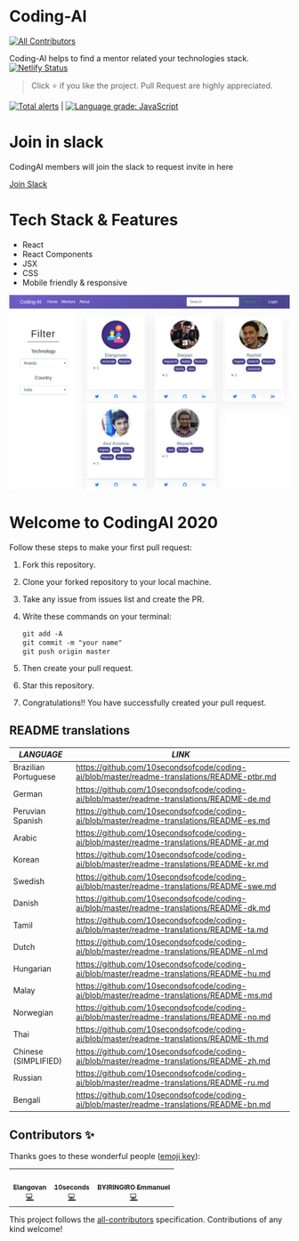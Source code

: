 # Coding-AI 
<!-- ALL-CONTRIBUTORS-BADGE:START - Do not remove or modify this section -->
[![All Contributors](https://img.shields.io/badge/all_contributors-3-orange.svg?style=flat-square)](#contributors-)
<!-- ALL-CONTRIBUTORS-BADGE:END -->
Coding-AI helps to find a mentor related your technologies stack. &nbsp; [![Netlify Status](https://api.netlify.com/api/v1/badges/1355ea63-470d-4f37-987e-af334ab16432/deploy-status)](https://app.netlify.com/sites/mentors/deploys)


> Click :star: if you like the project. Pull Request are highly appreciated.

[![Total alerts](https://img.shields.io/lgtm/alerts/g/10secondsofcode/coding-ai.svg?logo=lgtm&logoWidth=18)](https://lgtm.com/projects/g/10secondsofcode/coding-ai/alerts/) | [![Language grade: JavaScript](https://img.shields.io/lgtm/grade/javascript/g/10secondsofcode/coding-ai.svg?logo=lgtm&logoWidth=18)](https://lgtm.com/projects/g/10secondsofcode/coding-ai/context:javascript)


# Join in slack

CodingAI members will join the slack to request invite in here

[Join Slack](https://join.slack.com/t/10secondsofcode/shared_invite/enQtODMzMzEwMjQ0MTQ2LWFhMmVkYzZjNmIyMzAwNmM1MDFlNjY5OTYwMzllNWRmOGUyYzFiZDllMDRlZTZlYjkwMjA2MzNlYzEwMTYyM2I)

# Tech Stack & Features

 * React
 * React Components
 * JSX
 * CSS
 * Mobile friendly & responsive
 
![10secondsofcode - CodingAI](https://raw.githubusercontent.com/10secondsofcode/coding-ai/master/Coding-Ai.png)

# Welcome to CodingAI 2020
Follow these steps to make your first pull request:

1. Fork this repository.

2. Clone your forked repository to your local machine.

3. Take any issue from issues list and create the PR.

4. Write these commands on your terminal:
    ```
    git add -A
    git commit -m "your name"
    git push origin master
    ```
5. Then create your pull request.

6. Star this repository.

7. Congratulations!! You have successfully created your pull request.


## README translations

| *LANGUAGE*           | *LINK*                                                                                      |
|----------------------|---------------------------------------------------------------------------------------------|
| Brazilian Portuguese | https://github.com/10secondsofcode/coding-ai/blob/master/readme-translations/README-ptbr.md |
| German               | https://github.com/10secondsofcode/coding-ai/blob/master/readme-translations/README-de.md   |
| Peruvian Spanish     | https://github.com/10secondsofcode/coding-ai/blob/master/readme-translations/README-es.md   |
| Arabic               | https://github.com/10secondsofcode/coding-ai/blob/master/readme-translations/README-ar.md   |
| Korean               | https://github.com/10secondsofcode/coding-ai/blob/master/readme-translations/README-kr.md   |
| Swedish              | https://github.com/10secondsofcode/coding-ai/blob/master/readme-translations/README-swe.md  |
| Danish               | https://github.com/10secondsofcode/coding-ai/blob/master/readme-translations/README-dk.md   |
| Tamil                | https://github.com/10secondsofcode/coding-ai/blob/master/readme-translations/README-ta.md   |
| Dutch                | https://github.com/10secondsofcode/coding-ai/blob/master/readme-translations/README-nl.md   |
| Hungarian            | https://github.com/10secondsofcode/coding-ai/blob/master/readme-translations/README-hu.md   |
| Malay                | https://github.com/10secondsofcode/coding-ai/blob/master/readme-translations/README-ms.md   |
| Norwegian            | https://github.com/10secondsofcode/coding-ai/blob/master/readme-translations/README-no.md   |
| Thai                 | https://github.com/10secondsofcode/coding-ai/blob/master/readme-translations/README-th.md   |
| Chinese (SIMPLIFIED) | https://github.com/10secondsofcode/coding-ai/blob/master/readme-translations/README-zh.md   |
| Russian              | https://github.com/10secondsofcode/coding-ai/blob/master/readme-translations/README-ru.md   |
| Bengali              | https://github.com/10secondsofcode/coding-ai/blob/master/readme-translations/README-bn.md   |


## Contributors ✨

Thanks goes to these wonderful people ([emoji key](https://allcontributors.org/docs/en/emoji-key)):

<!-- ALL-CONTRIBUTORS-LIST:START - Do not remove or modify this section -->
<!-- prettier-ignore-start -->
<!-- markdownlint-disable -->
<table>
  <tr>
    <td align="center"><a href="https://github.com/elangosundar"><img src="https://avatars1.githubusercontent.com/u/6679438?v=4?s=100" width="100px;" alt=""/><br /><sub><b>Elangovan</b></sub></a><br /><a href="https://github.com/10secondsofcode/coding-ai/commits?author=elangosundar" title="Code">💻</a></td>
    <td align="center"><a href="https://github.com/10-seconds"><img src="https://avatars1.githubusercontent.com/u/43847565?v=4?s=100" width="100px;" alt=""/><br /><sub><b>10seconds</b></sub></a><br /><a href="https://github.com/10secondsofcode/coding-ai/commits?author=10-seconds" title="Code">💻</a></td>
    <td align="center"><a href="https://github.com/emmbyiringiro"><img src="https://avatars2.githubusercontent.com/u/46843540?v=4?s=100" width="100px;" alt=""/><br /><sub><b>BYIRINGIRO Emmanuel</b></sub></a><br /><a href="https://github.com/10secondsofcode/coding-ai/commits?author=emmbyiringiro" title="Code">💻</a></td>
  </tr>
</table>

<!-- markdownlint-enable -->
<!-- prettier-ignore-end -->
<!-- ALL-CONTRIBUTORS-LIST:END -->

This project follows the [all-contributors](https://github.com/all-contributors/all-contributors) specification. Contributions of any kind welcome!